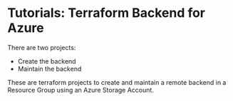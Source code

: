 # Tutorials: Terraform Backend for Azure

There are two projects:

- Create the backend
- Maintain the backend

These are terraform projects to create and maintain a remote backend in a Resource Group using an Azure Storage Account.
